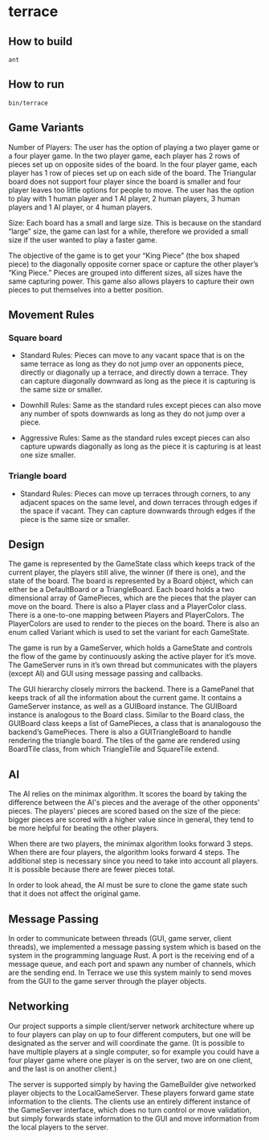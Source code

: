 terrace
=======

How to build
------------

    ant

How to run
----------

    bin/terrace

Game Variants
-------------

Number of Players: The user has the option of playing a two player  game or a four player game. In the two player game, each player has 2 rows of pieces set up on opposite sides of the board. In the four player game, each player has 1 row of pieces set up on each side of the board. The Triangular board does not support four player since the  board is smaller and four player leaves too little options for people to move. The user has the option to play with 1 human player and 1 AI player,  2 human players, 3 human players and 1 AI player, or 4 human players.

Size: Each board has a small and large size. This is because on the standard “large” size, the game can last for a while, therefore we provided a small size if the user wanted to play a faster game.

The objective of the game is to get your “King Piece” (the box shaped piece) to the diagonally opposite corner space or capture the other player’s “King Piece.” Pieces are grouped into different sizes, all sizes have the same capturing power. This game also allows players to capture their own pieces to put themselves into a better position.

Movement Rules
--------------

### Square board

 - Standard Rules: Pieces can move to any vacant space that is on the same terrace as long as they do not jump over an opponents piece, directly or diagonally up a terrace, and directly down a terrace. They can capture diagonally downward as long as the piece it is capturing is the same size or smaller.

 - Downhill Rules: Same as the standard rules except pieces can also move any number of spots downwards as long as they do not jump over a piece.

 - Aggressive Rules: Same as the standard rules except pieces can also capture upwards diagonally as long as the piece it is capturing is at least one size smaller.

### Triangle board

 - Standard Rules: Pieces can move up terraces through corners, to any adjacent spaces on the same level, and down terraces through edges if the space if vacant. They can capture downwards through edges if the piece is the same size or smaller. 


Design
------

The game is represented by the GameState class which keeps track of the current player, the players still alive, the winner (if there is one), and the state of the board. The board is represented by a Board object, which can either be a DefaultBoard or a TriangleBoard. Each board holds a two dimensional array of GamePieces, which are the pieces that the player can move on the board. There is also a Player class and a PlayerColor class. There is a one-to-one mapping between Players and PlayerColors. The PlayerColors are used to render to the pieces on the board. There is also an enum called Variant which is used to set the variant for each GameState.

The game is run by a GameServer, which holds a GameState and controls the flow of the game by continuously asking the active player for it’s move. The GameServer runs in it’s own thread but communicates with the players (except AI) and GUI using message passing and callbacks.

The GUI hierarchy closely mirrors the backend. There is a GamePanel that keeps track of all the information about the current game. It contains a GameServer instance, as well as a GUIBoard instance. The GUIBoard instance is analogous to the Board class. Similar to the Board class, the GUIBoard class keeps a list of GamePieces, a class that is ananalogouso the backend’s GamePieces. There is also a GUITriangleBoard to handle rendering the triangle board. The tiles of the game are rendered using BoardTile class, from which TriangleTile and SquareTile extend.

AI
--

The AI relies on the minimax algorithm. It scores the board by taking the difference between the AI's pieces and the average of the other opponents' pieces. The players' pieces are scored based on the size of the piece: bigger pieces are scored with a higher value since in general, they tend to be more helpful for beating the other players.

When there are two players, the minimax algorithm looks forward 3 steps. When there are four players, the algorithm looks forward 4 steps. The additional step is necessary since you need to take into account all players. It is possible because there are fewer pieces total.

In order to look ahead, the AI must be sure to clone the game state such that it does not affect the original game.

Message Passing
---------------

In order to communicate between threads (GUI, game server, client threads), we implemented a message passing system which is based on the system in the programming language Rust. A port is the receiving end of a message queue, and each port and spawn any number of channels, which are the sending end. In Terrace we use this system mainly to send moves from the GUI to the game server through the player objects.

Networking
----------

Our project supports a simple client/server network architecture where up to four players can play on up to four different computers, but one will be designated as the server and will coordinate the game. (It is possible to have multiple players at a single computer, so for example you could have a four player game where one player is on the server, two are on one client, and the last is on another client.)

The server is supported simply by having the GameBuilder give networked player objects to the LocalGameServer. These players forward game state information to the clients. The clients use an entirely different instance of the GameServer interface, which does no turn control or move validation, but simply forwards state information to the GUI and move information from the local players to the server.
